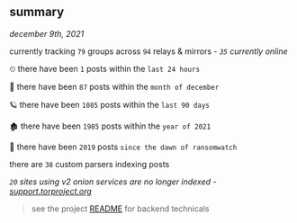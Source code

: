 
## summary
_december 9th, 2021_

currently tracking `79` groups across `94` relays & mirrors - _`35` currently online_

⏲ there have been `1` posts within the `last 24 hours`

🦈 there have been `87` posts within the `month of december`

🪐 there have been `1085` posts within the `last 90 days`

🏚 there have been `1985` posts within the `year of 2021`

🦕 there have been `2019` posts `since the dawn of ransomwatch`

there are `38` custom parsers indexing posts

_`20` sites using v2 onion services are no longer indexed - [support.torproject.org](https://support.torproject.org/onionservices/v2-deprecation/)_

> see the project [README](https://github.com/thetanz/ransomwatch#ransomwatch--) for backend technicals
